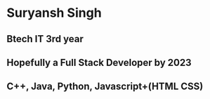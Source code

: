 # Suryansh Singh

## Btech IT 3rd year

## Hopefully a Full Stack Developer by 2023

## C++, Java, Python, Javascript+(HTML CSS)